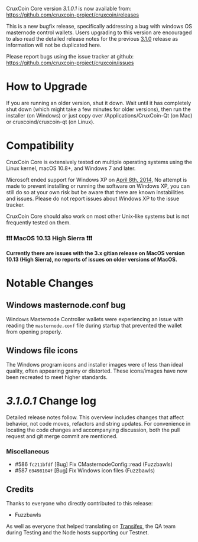 CruxCoin Core version *3.1.0.1* is now available from:  <https://github.com/cruxcoin-project/cruxcoin/releases>

This is a new bugfix release, specifically addressing a bug with windows OS masternode control wallets. Users upgrading to this version are encouraged to also read the detailed release notes for the previous [3.1.0](https://github.com/CruxCoin-Project/CruxCoin/releases/tag/v3.1.0) release as information will not be duplicated here.

Please report bugs using the issue tracker at github: <https://github.com/cruxcoin-project/cruxcoin/issues>

How to Upgrade
==============

If you are running an older version, shut it down. Wait until it has completely shut down (which might take a few minutes for older versions), then run the installer (on Windows) or just copy over /Applications/CruxCoin-Qt (on Mac) or cruxcoind/cruxcoin-qt (on Linux).


Compatibility
==============

CruxCoin Core is extensively tested on multiple operating systems using the Linux kernel, macOS 10.8+, and Windows 7 and later.

Microsoft ended support for Windows XP on [April 8th, 2014](https://www.microsoft.com/en-us/WindowsForBusiness/end-of-xp-support), No attempt is made to prevent installing or running the software on Windows XP, you can still do so at your own risk but be aware that there are known instabilities and issues. Please do not report issues about Windows XP to the issue tracker.

CruxCoin Core should also work on most other Unix-like systems but is not frequently tested on them.

### :exclamation::exclamation::exclamation: MacOS 10.13 High Sierra :exclamation::exclamation::exclamation:

**Currently there are issues with the 3.x gitian release on MacOS version 10.13 (High Sierra), no reports of issues on older versions of MacOS.**

 
Notable Changes
==============

Windows masternode.conf bug
--------------

Windows Masternode Controller wallets were experiencing an issue with reading the `masternode.conf` file during startup that prevented the wallet from opening properly. 

Windows file icons
-------------

The Windows program icons and installer images were of less than ideal quality, often appearing grainy or distorted. These icons/images have now been recreated to meet higher standards.

*3.1.0.1* Change log
==============

Detailed release notes follow. This overview includes changes that affect behavior, not code moves, refactors and string updates. For convenience in locating the code changes and accompanying discussion, both the pull request and git merge commit are mentioned.

### Miscellaneous
- #586 `fc211bfdf` [Bug] Fix CMasternodeConfig::read (Fuzzbawls)
- #587 `69498104f` [Bug] Fix Windows icon files (Fuzzbawls)

## Credits

Thanks to everyone who directly contributed to this release:
- Fuzzbawls

As well as everyone that helped translating on [Transifex](https://www.transifex.com/projects/p/cruxcoin-project-translations/), the QA team during Testing and the Node hosts supporting our Testnet.
